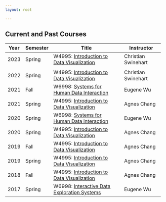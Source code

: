 ```yaml
---
layout: root

---
```


<style>
table { width: 100%; }
</style>




##  Current and Past Courses

| Year | Semester | Title                                                        | Instructor          |
| ---- | -------- | ------------------------------------------------------------ | ------------------- |
| 2023 | Spring   | W4995: [Introduction to Data Visualization](./2023s_w4995)   | Christian Swinehart |   
|      |          |                                                              |                     |
| 2022 | Spring   | W4995: [Introduction to Data Visualization](./2022s_w4995)   | Christian Swinehart |   
| 2021 | Fall     | W6998: [Systems for Human Data Interaction](./2021f_w6998)   | Eugene Wu           |
| 2021 | Spring   | W4995: [Introduction to Data Visualization](./2021s_w4995)   | Agnes Chang         | 
| 2020 | Spring   | W6998: [Systems for Human Data interaction](./2020s_w6998)   | Eugene Wu           | 
| 2020 | Spring   | W4995: [Introduction to Data Visualization](./2020s_w4995)   | Agnes Chang         |   
| 2019 | Fall     | W4995: [Introduction to Data Visualization](./2019f_w4995)   | Agnes Chang         |   
| 2019 | Spring   | W4995: [Introduction to Data Visualization](./2019s_w4995)   | Agnes Chang         |   
| 2018 | Fall     | W4995: [Introduction to Data Visualization](./2018f_w4995)   | Agnes Chang         |   
| 2017 | Spring   | W6998: [Interactive Data Exploration Systems](./2017s_e6998) | Eugene Wu           |  

